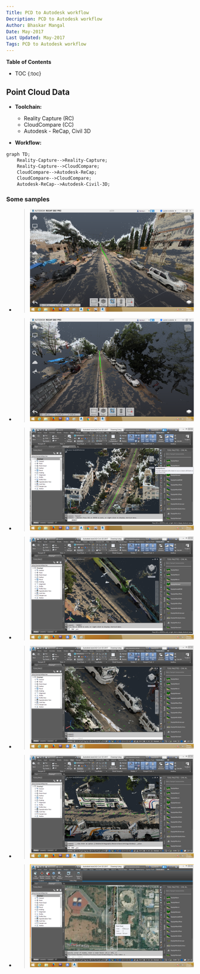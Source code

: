 ```yaml
---
Title: PCD to Autodesk workflow
Decription: PCD to Autodesk workflow
Author: Bhaskar Mangal
Date: May-2017
Last Updated: May-2017
Tags: PCD to Autodesk workflow
---
```


**Table of Contents**
* TOC
{:toc}


## Point Cloud Data

* **Toolchain:**
	* Reality Capture (RC)
	* CloudCompare (CC)
	* Autodesk - ReCap, Civil 3D

* **Workflow:**
```mermaid
graph TD;
	Reality-Capture-->Reality-Capture;
	Reality-Capture-->CloudCompare;
	CloudCompare-->Autodesk-ReCap;
	CloudCompare-->CloudCompare;
	Autodesk-ReCap-->Autodesk-Civil-3D;
```

### Some samples
* >![ALT](images/point-cloud-data-autodesk-civil-3D/PCD5.png "PCD5")
* >![ALT](images/point-cloud-data-autodesk-civil-3D/PCD6.png "PCD6")
* >![ALT](images/point-cloud-data-autodesk-civil-3D/PCD4.png "PCD4")
* >![ALT](images/point-cloud-data-autodesk-civil-3D/PCD3.png "PCD3")
* >![ALT](images/point-cloud-data-autodesk-civil-3D/PCD2.png "PCD2")
* >![ALT](images/point-cloud-data-autodesk-civil-3D/PCD1.png "PCD1")
* >![ALT](images/point-cloud-data-autodesk-civil-3D/PCD.png "PCD")
